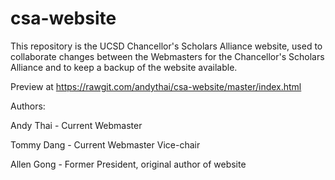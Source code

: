 # csa-website
This repository is the UCSD Chancellor's Scholars Alliance website, used to collaborate changes between the Webmasters for the Chancellor's Scholars Alliance and to keep a backup of the website available. 


Preview at https://rawgit.com/andythai/csa-website/master/index.html


Authors:

Andy Thai - Current Webmaster

Tommy Dang - Current Webmaster Vice-chair

Allen Gong - Former President, original author of website

